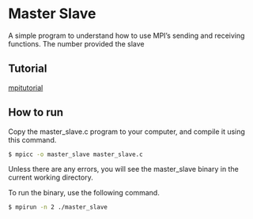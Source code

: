 # Master Slave

A simple program to understand how to use MPI’s sending and receiving functions. The number provided the slave

## Tutorial
[mpitutorial](http://mpitutorial.com/tutorials/mpi-send-and-receive/)

## How to run
Copy the master_slave.c program to your computer, and compile it using this command.
```sh
$ mpicc -o master_slave master_slave.c
```

Unless there are any errors, you will see the master_slave binary in the current working directory.

To run the binary, use the following command.
```sh
$ mpirun -n 2 ./master_slave
```
